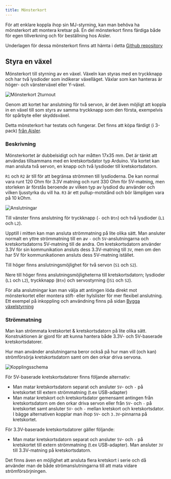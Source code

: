 ```yaml
---
title: Mönsterkort
---
```


För att enklare koppla ihop sin MJ-styrning, kan man behöva ha mönsterkort att montera kretsar på. En del mönsterkort finns färdiga både för egen tillverkning och för beställning hos Aisler.

Underlagen för dessa mönsterkort finns att hämta i detta [Github repository](https://github.com/mekanoid/MMRC-pcb)


## Styra en växel
Mönsterkort till styrning av en växel. Växeln kan styras med en tryckknapp och har två lysdioder som indikerar växelläget. Växlar som kan hanteras är höger- och vänsterväxel eller Y-växel.

![Mönsterkort 2turnout](../img/pcb-2turnout-plain.svg)

Genom att kortet har anslutning för två servon, är det även möjligt att koppla in en växel till som styrs av samma tryckknapp som den första, exempelvis för spårbyte eller skyddsväxel.

Detta mönsterkort har testats och fungerar. Det finns att köpa färdigt (i 3-pack) [från Aisler](https://aisler.net/p/XVYMUWEX).

### Beskrivning
Mönsterkortet är dubbelsidigt och har måtten 17x35 mm. Det är tänkt att användas tillsammans med en kretskortsdator typ Arduino. Via kortet kan man ansluta två servon, en knapp och två lysdioder till kretskortsdatorn.

`R1` och `R2` är till för att begränsa strömmen till lysdioderna. De kan normal vara runt 120 Ohm för 3.3V matning och runt 330 Ohm för 5V-matning, men storleken är förstås beroende av vilken typ av lysdiod du använder och vilken ljusstyrka du vill ha. `R3` är ett pullup-motstånd och bör lämpligen vara på 10 kOhm.

![Anslutningar](../img/pcb-2turnout-connections.svg)

Till vänster finns anslutning för tryckknapp (`-` och `Btn`) och två lysdioder (`L1` och `L2`). 

Upptill i mitten kan man ansluta strömmatning på lite olika sätt. Man ansluter normalt en yttre strömmatning till en av `-` och `5V`-anslutningarna och kretskortsdatorns 5V-matning till de andra.
Om kretskortsdatorn använder 3.3V för sin kommunikation ansluts dess 3.3V-matning till `3V`, men om den har 5V för kommunikationen ansluts dess 5V-matning istället.

Till höger finns anslutningsmöjlighet för två servon (`S1` och `S2`). 

Nere till höger finns anslutningsmöjligheterna till kretskortsdatorn; lysdioder (`L1` och `L2`), tryckknapp (`Btn`) och servostyrning ()`S1` och `S2`).

För alla anslutningar kan man välja att antingen löda direkt mot mönsterkortet eller montera stift- eller hylslister för mer flexibel anslutning. Ett exempel på inkoppling och användning finns på sidan [Bygga växelstyrning](start-turnout)

### Strömmatning
Man kan strömmata kretskortet & kretskortsdatorn på lite olika sätt. Konstruktionen är gjord för att kunna hantera både 3.3V- och 5V-baserade kretskortsdatorer.

Hur man använder anslutningarna beror också på hur man vill (och kan) strömförsörja kretskortsdatorn samt om den orkar driva servona.

![Kopplingsschema](../img/pcb-2turnout-schematic.svg)

För 5V-baserade kretskortsdatorer finns följande alternativ:
 - Man matar kretskortsdatorn separat och ansluter `5V`- och `-` på kretskortet till extern strömmatning (t.ex USB-adapter)
 - Man matar kretskort och kretskortsdator gemensamt antingen från kretskortsdatorn om den orkar driva servon eller från `5V`- och `-` på kretskortet samt ansluter `5V`- och `-` mellan kretskort och kretskortsdator.
I bägge alternativen kopplar man ihop `5V`- och `3.3V`-pinnarna på kretskortet.

För 3.3V-baserade kretskortsdatorer gäller följande:
 - Man matar kretskortsdatorn separat och ansluter `5V`- och `-` på kretskortet till extern strömmatning (t.ex USB-adapter). Man ansluter `3V` till 3.3V-matning på kretskortsdatorn.

Det finns även en möjlighet att ansluta flera kretskort i serie och då använder man de både strömanslutningarna till att mata vidare strömförsörjningen.